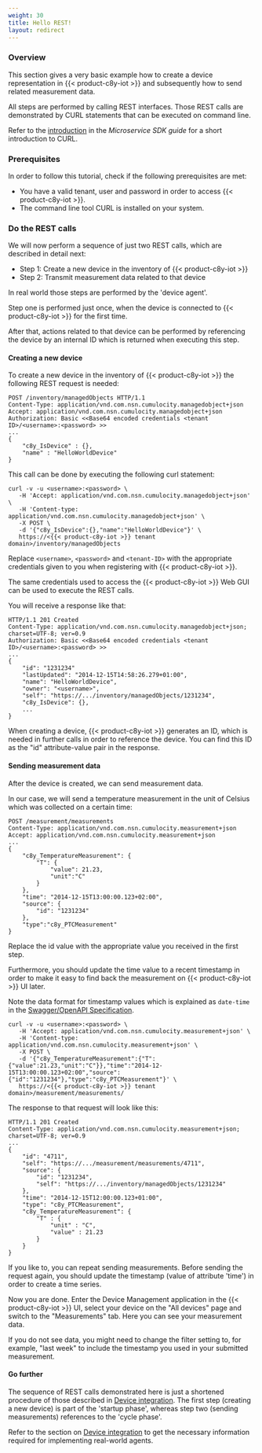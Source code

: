 ```yaml
---
weight: 30
title: Hello REST!
layout: redirect
---
```


### Overview

This section gives a very basic example how to create a device representation in {{< product-c8y-iot >}} and subsequently how to send related measurement data.

All steps are performed by calling REST interfaces. Those REST calls are demonstrated by CURL statements that can be executed on command line.

Refer to the [introduction](/microservice-sdk/rest#overview) in the *Microservice SDK guide* for a short introduction to CURL.


### Prerequisites

In order to follow this tutorial, check if the following prerequisites are met:

-   You have a valid tenant, user and password in order to access {{< product-c8y-iot >}}.
-   The command line tool CURL is installed on your system.


### Do the REST calls

We will now perform a sequence of just two REST calls, which are described in detail next:

-   Step 1: Create a new device in the inventory of {{< product-c8y-iot >}}
-   Step 2: Transmit measurement data related to that device

In real world those steps are performed by the 'device agent'.

Step one is performed just once, when the device is connected to {{< product-c8y-iot >}} for the first time.

After that, actions related to that device can be performed by referencing the device by an internal ID which is returned when executing this step.

#### Creating a new device

To create a new device in the inventory of {{< product-c8y-iot >}} the following REST request is needed:

    POST /inventory/managedObjects HTTP/1.1
    Content-Type: application/vnd.com.nsn.cumulocity.managedobject+json
    Accept: application/vnd.com.nsn.cumulocity.managedobject+json
    Authorization: Basic <<Base64 encoded credentials <tenant ID>/<username>:<password> >>
    ...
    {
        "c8y_IsDevice" : {},
        "name" : "HelloWorldDevice"
    }

This call can be done by executing the following curl statement:

    curl -v -u <username>:<password> \
       -H 'Accept: application/vnd.com.nsn.cumulocity.managedobject+json' \
       -H 'Content-type: application/vnd.com.nsn.cumulocity.managedobject+json' \
       -X POST \
       -d '{"c8y_IsDevice":{},"name":"HelloWorldDevice"}' \
       https://<{{< product-c8y-iot >}} tenant domain>/inventory/managedObjects

Replace `<username>`, `<password>` and `<tenant-ID>` with the appropriate credentials given to you when registering with {{< product-c8y-iot >}}.

The same credentials used to access the {{< product-c8y-iot >}} Web GUI can be used to execute the REST calls.

You will receive a response like that:

    HTTP/1.1 201 Created
    Content-Type: application/vnd.com.nsn.cumulocity.managedobject+json; charset=UTF-8; ver=0.9
    Authorization: Basic <<Base64 encoded credentials <tenant ID>/<username>:<password> >>
    ...
    {
        "id": "1231234"
        "lastUpdated": "2014-12-15T14:58:26.279+01:00",
        "name": "HelloWorldDevice",
        "owner": "<username>",
        "self": "https://.../inventory/managedObjects/1231234",
        "c8y_IsDevice": {},
        ...
    }

When creating a device, {{< product-c8y-iot >}} generates an ID, which is needed in further calls in order to reference the device. You can find this ID as the "id" attribute-value pair in the response.


#### Sending measurement data

After the device is created, we can send measurement data.

In our case, we will send a temperature measurement in the unit of Celsius which was collected on a certain time:

    POST /measurement/measurements
    Content-Type: application/vnd.com.nsn.cumulocity.measurement+json
    Accept: application/vnd.com.nsn.cumulocity.measurement+json
    ...
    {
        "c8y_TemperatureMeasurement": {
            "T": {
                "value": 21.23,
                "unit":"C"
            }
        },
        "time": "2014-12-15T13:00:00.123+02:00",
        "source": {
            "id": "1231234"
        },
        "type":"c8y_PTCMeasurement"
    }

Replace the id value with the appropriate value you received in the first step.

Furthermore, you should update the time value to a recent timestamp in order to make it easy to find back the measurement on {{< product-c8y-iot >}} UI later.

Note the data format for timestamp values which is explained as `date-time` in the [Swagger/OpenAPI Specification](https://swagger.io/specification/#data-types).

    curl -v -u <username>:<password> \
       -H 'Accept: application/vnd.com.nsn.cumulocity.measurement+json' \
       -H 'Content-type: application/vnd.com.nsn.cumulocity.measurement+json' \
       -X POST \
       -d '{"c8y_TemperatureMeasurement":{"T":{"value":21.23,"unit":"C"}},"time":"2014-12-15T13:00:00.123+02:00","source":{"id":"1231234"},"type":"c8y_PTCMeasurement"}' \
       https://<{{< product-c8y-iot >}} tenant domain>/measurement/measurements/

The response to that request will look like this:

    HTTP/1.1 201 Created
    Content-Type: application/vnd.com.nsn.cumulocity.measurement+json; charset=UTF-8; ver=0.9
    ...
    {
        "id": "4711",
        "self": "https://.../measurement/measurements/4711",
        "source": {
            "id": "1231234",
            "self": "https://.../inventory/managedObjects/1231234"
        },
        "time": "2014-12-15T12:00:00.123+01:00",
        "type": "c8y_PTCMeasurement",
        "c8y_TemperatureMeasurement": {
            "T" : {
                "unit" : "C",
                "value" : 21.23
            }
        }
    }

If you like to, you can repeat sending measurements. Before sending the request again, you should update the timestamp (value of attribute 'time') in order to create a time series.

Now you are done. Enter the Device Management application in the {{< product-c8y-iot >}} UI, select your device on the "All devices" page and switch to the "Measurements" tab. Here you can see your measurement data.

If you do not see data, you might need to change the filter setting to, for example, "last week" to include the timestamp you used in your submitted measurement.


#### Go further

The sequence of REST calls demonstrated here is just a shortened procedure of those described in [Device integration](/device-sdk/rest#device-integration).
The first step (creating a new device) is part of the 'startup phase', whereas step two (sending measurements) references to the 'cycle phase'.

Refer to the section on [Device integration](/device-sdk/rest#device-integration) to get the necessary information required for implementing
real-world agents.
